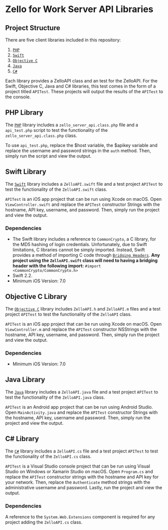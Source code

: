 # Zello for Work Server API Libraries
## Project Structure

There are five client libraries included in this repository:

1. [`PHP`](https://github.com/zelloptt/zello-for-work-server-api-libs/tree/master/php)
2. [`Swift`](https://github.com/zelloptt/zello-for-work-server-api-libs/tree/master/swift)
3. [`Objective C`](https://github.com/zelloptt/zello-for-work-server-api-libs/tree/master/objective-c)
4. [`Java`](https://github.com/zelloptt/zello-for-work-server-api-libs/tree/master/java)
5. [`C#`](https://github.com/zelloptt/zello-for-work-server-api-libs/tree/master/csharp)

Each library provides a ZelloAPI class and an test for the ZelloAPI. For the Swift, Objective C, Java and C# libraries, this test comes in the form of a project titled `APITest`. These projects will output the results of the `APITest` to the console.

## PHP Library
The [`PHP`](https://github.com/zelloptt/zello-for-work-server-api-libs/tree/master/php) library includes a `zello_server_api.class.php` file and a `api_test.php` script to test the functionality of the `zello_server_api.class.php` class.

To use `api_test.php`, replace the $host variable, the $apikey variable and replace the username and password strings in the `auth` method. Then, simply run the script and view the output.

## Swift Library
The [`Swift`](https://github.com/zelloptt/zello-for-work-server-api-libs/tree/master/swift) library includes a `ZelloAPI.swift` file and a test project `APITest` to test the functionality of the `ZelloAPI.swift` class.

`APITest` is an iOS app project that can be run using Xcode on macOS. Open `ViewController.swift` and replace the `APITest` constructor Strings with the hostname, API key, username, and password. Then, simply run the project and view the output.

### Dependencies
- The Swift library includes a reference to `CommonCrypto`, a C library, for the MD5 hashing of login credentials. Unfortunately, due to Swift limitations, C libraries cannot be simply imported.
Instead, Swift provides a method of importing C code through [`Bridging Headers`](https://developer.apple.com/library/ios/documentation/Swift/Conceptual/BuildingCocoaApps/MixandMatch.html).
**Any project using the `ZelloAPI.swift` class will need to having a bridging header with the following import:** `#import <CommonCrypto/CommonCrypto.h>`
- Swift 2.2.
- Minimum iOS Version: 7.0

## Objective C Library
The [`Objective C`](https://github.com/zelloptt/zello-for-work-server-api-libs/tree/master/objective-c) library includes `ZelloAPI.h` and `ZelloAPI.m` files and a test project `APITest` to test the functionality of the `ZelloAPI` class.

`APITest` is an iOS app project that can be run using Xcode on macOS. Open `ViewController.m` and replace the `APITest` constructor NSStrings with the hostname, API key, username, and password. Then, simply run the project and view the output.

### Dependencies
- Minimum iOS Version: 7.0

## Java Library
The [`Java`](https://github.com/zelloptt/zello-for-work-server-api-libs/tree/master/java) library includes a `ZelloAPI.java` file and a test project `APITest` to test the functionality of the `ZelloAPI.java` class.

`APITest` is an Android app project that can be run using Android Studio. Open `MainActivity.java` and replace the `APITest` constructor Strings with the hostname, API key, username and password. Then, simply run the project and view the output.

## C# Library
The [`C#`](https://github.com/zelloptt/zello-for-work-server-api-libs/tree/master/csharp) library includes a `ZelloAPI.cs` file and a test project `APITest` to test the functionality of the `ZelloAPI.cs` class.

`APITest` is a Visual Studio console project that can be run using Visual Studio on Windows or Xamarin Studio on macOS. Open `Program.cs` and replace the `APITest` constructor strings with the hostname and API key for your network. Then, replace the `Authenticate` method strings with the administrative username and password. Lastly, run the project and view the output.

### Dependencies
A reference to the `System.Web.Extensions` component is required for any project adding the `ZelloAPI.cs` class.
